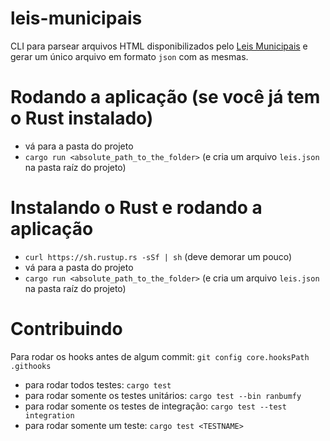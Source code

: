 # leis-municipais

CLI para parsear arquivos HTML disponibilizados pelo [Leis Municipais](leismunicipais.com.br) e gerar um único arquivo 
em formato `json` com as mesmas.

# Rodando a aplicação (se você já tem o Rust instalado)

* vá para a pasta do projeto
* `cargo run <absolute_path_to_the_folder>` (e cria um arquivo `leis.json` na pasta raíz do projeto)

# Instalando o Rust e rodando a aplicação

* `curl https://sh.rustup.rs -sSf | sh` (deve demorar um pouco)
* vá para a pasta do projeto
* `cargo run <absolute_path_to_the_folder>` (e cria um arquivo `leis.json` na pasta raíz do projeto)

# Contribuindo

Para rodar os hooks antes de algum commit: `git config core.hooksPath .githooks`

* para rodar todos testes: `cargo test`
* para rodar somente os testes unitários: `cargo test --bin ranbumfy`
* para rodar somente os testes de integração: `cargo test --test integration`
* para rodar somente um teste: `cargo test <TESTNAME>`
